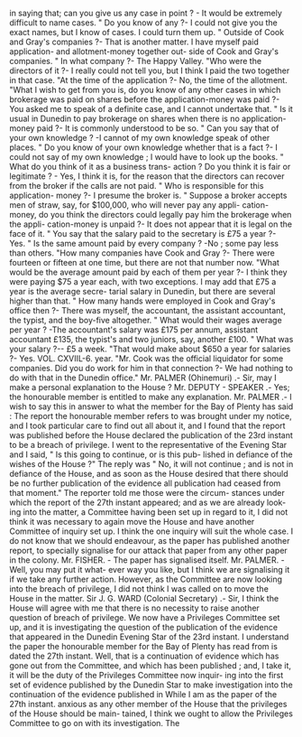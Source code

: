 in saying that; can you give us any case in point ? - It would be extremely difficult to name cases. " Do you know of any ?- I could not give you the exact names, but I know of cases. I could turn them up. " Outside of Cook and Gray's companies ?- That is another matter. I have myself paid application- and allotment-money together out- side of Cook and Gray's companies. " In what company ?- The Happy Valley. "Who were the directors of it ?- I really could not tell you, but I think I paid the two together in that case. "At the time of the application ?- No, the time of the allotment. "What I wish to get from you is, do you know of any other cases in which brokerage was paid on shares before the application-money was paid ?- You asked me to speak of a definite case, and I cannot undertake that. " Is it usual in Dunedin to pay brokerage on shares when there is no application-money paid ?- It is commonly understood to be so. " Can you say that of your own knowledge ? -I cannot of my own knowledge speak of other places. " Do you know of your own knowledge whether that is a fact ?- I could not say of my own knowledge ; I would have to look up the books. " What do you think of it as a business trans- action ? Do you think it is fair or legitimate ? - Yes, I think it is, for the reason that the directors can recover from the broker if the calls are not paid. " Who is responsible for this application- money ?- I presume the broker is. " Suppose a broker accepts men of straw, say, for $100,000, who will never pay any appli- cation-money, do you think the directors could legally pay him the brokerage when the appli- cation-money is unpaid ?- It does not appear that it is legal on the face of it. " You say that the salary paid to the secretary is £75 a year ?- Yes. " Is the same amount paid by every company ? -No ; some pay less than others. "How many companies have Cook and Gray ?- There were fourteen or fifteen at one time, but there are not that number now. "What would be the average amount paid by each of them per year ?- I think they were paying $75 a year each, with two exceptions. I may add that £75 a year is the average secre- tarial salary in Dunedin, but there are several higher than that. " How many hands were employed in Cook and Gray's office then ?- There was myself, the accountant, the assistant accountant, the typist, and the boy-five altogether. " What would their wages average per year ? -The accountant's salary was £175 per annum, assistant accountant £135, the typist's and two juniors, say, another £100. " What was your salary ?-- £5 a week. "That would make about $650 a year for salaries ?- Yes. VOL. CXVIIL-6. year. "Mr. Cook was the official liquidator for some companies. Did you do work for him in that connection ?- We had nothing to do with that in the Dunedin office." Mr. PALMER (Ohinemuri) .- Sir, may I make a personal explanation to the House ? Mr. DEPUTY - SPEAKER .- Yes; the honourable member is entitled to make any explanation. Mr. PALMER .- I wish to say this in answer to what the member for the Bay of Plenty has said : The report the honourable member refers to was brought under my notice, and I took particular care to find out all about it, and I found that the report was published before the House declared the publication of the 23rd instant to be a breach of privilege. I went to the representative of the Evening Star and I said, " Is this going to continue, or is this pub- lished in defiance of the wishes of the House ?" The reply was " No, it will not continue ; and is not in defiance of the House, and as soon as the House desired that there should be no further publication of the evidence all publication had ceased from that moment." The reporter told me those were the circum- stances under which the report of the 27th instant appeared; and as we are already look- ing into the matter, a Committee having been set up in regard to it, I did not think it was necessary to again move the House and have another Committee of inquiry set up. I think the one inquiry will suit the whole case. I do not know that we should endeavour, as the paper has published another report, to specially signalise for our attack that paper from any other paper in the colony. Mr. FISHER. - The paper has signalised itself. Mr. PALMER. - Well, you may put it what- ever way you like, but I think we are signalising it if we take any further action. However, as the Committee are now looking into the breach of privilege, I did not think I was called on to move the House in the matter. Sir J. G. WARD (Colonial Secretary) .- Sir, I think the House will agree with me that there is no necessity to raise another question of breach of privilege. We now have a Privileges Committee set up, and it is investigating the question of the publication of the evidence that appeared in the Dunedin Evening Star of the 23rd instant. I understand the paper the honourable member for the Bay of Plenty has read from is dated the 27th instant. Well, that is a continuation of evidence which has gone out from the Committee, and which has been published ; and, I take it, it will be the duty of the Privileges Committee now inquir- ing into the first set of evidence published by the Dunedin Star to make investigation into the continuation of the evidence published in While I am as the paper of the 27th instant. anxious as any other member of the House that the privileges of the House should be main- tained, I think we ought to allow the Privileges Committee to go on with its investigation. The 